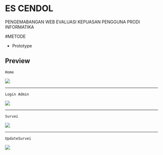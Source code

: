 # ES CENDOL

PENGEMABANGAN WEB EVALUASI KEPUASAN PENGGUNA PRODI INFORMATIKA

#METODE 
- Prototype

## Preview

`Home`

<img src="[[https://imgur.com/OObU9Jd](https://imgur.com/OObU9Jd)](https://imgur.com/a/7YkNlcU)">

***

`Login Admin`

<img src="https://imgur.com/tpy2yM4">

***

`Survei`

<img src="https://imgur.com/DzLbWJG">

***

`UpdateSurvei`

<img src="https://imgur.com/T1NljUG">

